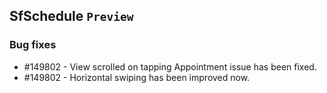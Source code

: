 ## SfSchedule `Preview`

### Bug fixes

* \#149802 - View scrolled on tapping Appointment issue has been fixed.
* \#149802 - Horizontal swiping has been improved now.